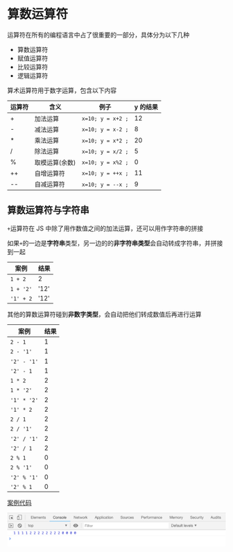 # 算数运算符

运算符在所有的编程语言中占了很重要的一部分，具体分为以下几种

-   算数运算符
-   赋值运算符
-   比较运算符
-   逻辑运算符

算术运算符用于数字运算，包含以下内容

| 运算符 | 含义           | 例子              | y 的结果 |
| ------ | -------------- | ----------------- | -------- |
| +      | 加法运算       | `x=10; y = x+2 ;` | 12       |
| -      | 减法运算       | `x=10; y = x-2 ;` | 8        |
| \*     | 乘法运算       | `x=10; y = x*2 ;` | 20       |
| /      | 除法运算       | `x=10; y = x/2 ;` | 5        |
| %      | 取模运算(余数) | `x=10; y = x%2 ;` | 0        |
| ++     | 自增运算符     | `x=10; y = ++x ;` | 11       |
| --     | 自减运算符     | `x=10; y = --x ;` | 9        |

## 算数运算符与字符串

`+`运算符在 JS 中除了用作数值之间的加法运算，还可以用作字符串的拼接

如果`+`的一边是**字符串**类型，另一边的的**非字符串类型**会自动转成字符串，并拼接到一起

| 案例      | 结果 |
| --------- | ---- |
| `1 + 2`   | 2    |
| `1 + '2'` | '12' |
| `'1' + 2` | '12' |

其他的算数运算符碰到**非数字类型**，会自动把他们转成数值后再进行运算

| 案例        | 结果 |
| ----------- | ---- |
| `2 - 1`     | 1    |
| `2 - '1'`   | 1    |
| `'2' - '1'` | 1    |
| `'2' - 1`   | 1    |
| `1 * 2`     | 2    |
| `1 * '2'`   | 2    |
| `'1' * '2'` | 2    |
| `'1' * 2`   | 2    |
| `2 / 1`     | 2    |
| `2 / '1'`   | 2    |
| `'2' / '1'` | 2    |
| `'2' / 1`   | 2    |
| `2 % 1`     | 0    |
| `2 % '1'`   | 0    |
| `'2' % '1'` | 0    |
| `'2' % 1`   | 0    |

[案例代码](./demo/demo01.png)

![](./images/01.png)
